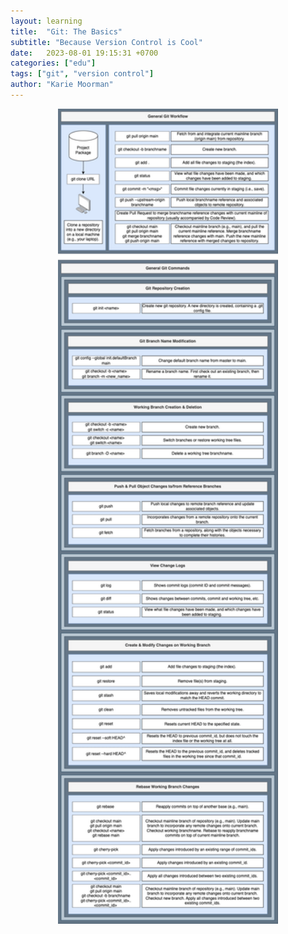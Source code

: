 ```yaml
---
layout: learning
title:  "Git: The Basics"
subtitle: "Because Version Control is Cool"
date:   2023-08-01 19:15:31 +0700
categories: ["edu"]
tags: ["git", "version control"]
author: "Karie Moorman"
---
```


<center> 
<div style='padding-bottom: 20px;'>
<img src='/media/images/git/github-commands.drawio.png' width="70%;"/>
</div>
</center>
